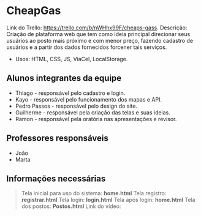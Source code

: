 # CheapGas
Link do Trello: https://trello.com/b/nWHhx99F/cheaps-gass.
Descrição: Criação de plataforma web que tem como ideia principal direcionar seus usuários ao posto mais próximo e com menor preço, fazendo cadastro de usuários e a partir dos dados fornecidos forcener tais serviços.
* Usos: HTML, CSS, JS, ViaCel, LocalStorage.

## Alunos integrantes da equipe

* Thiago - responsável pelo cadastro e login.
* Kayo - responsável pelo funcionamento dos mapas e API.
* Pedro Passos - responsável pelo design do site.
* Guilherme - responsável pela criação das telas e suas ideias.
* Ramon - responsável pela oratória nas apresentações e revisor.

## Professores responsáveis

* João
* Marta

## Informações necessárias

> Tela inicial para uso do sistema: **home.html**
> Tela registro: **registrar.html**
> Tela login: **login.html**
> Tela após login: **home.html**
> Tela dos postos: **Postos.html**
> Link do vídeo: 
